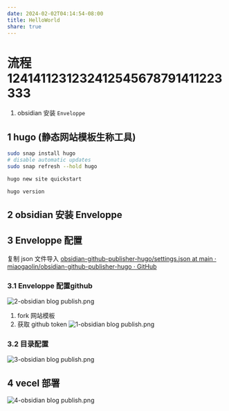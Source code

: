 ```yaml
---
date: 2024-02-02T04:14:54-08:00
title: HelloWorld
share: true
---
```



# 流程 1241411231232412545678791411223333
1. obsidian 安装  `Enveloppe`

## 1 hugo (静态网站模板生称工具)
```sh
sudo snap install hugo
# disable automatic updates
sudo snap refresh --hold hugo

hugo new site quickstart 

hugo version

```
## 2 obsidian 安装  Enveloppe


## 3 Enveloppe 配置
复制 json 文件导入
[obsidian-github-publisher-hugo/settings.json at main · miaogaolin/obsidian-github-publisher-hugo · GitHub](https://github.com/miaogaolin/obsidian-github-publisher-hugo/blob/main/settings.json)
### 3.1 Enveloppe 配置github
![2-obsidian blog publish.png](/images/2-obsidian%20blog%20publish.png)

1. fork 网站模板
2. 获取 github token
![1-obsidian blog publish.png](/images/1-obsidian%20blog%20publish.png)

### 3.2 目录配置 
![3-obsidian blog publish.png](/images/3-obsidian%20blog%20publish.png)

## 4 vecel 部署
![4-obsidian blog publish.png](/images/4-obsidian%20blog%20publish.png)


